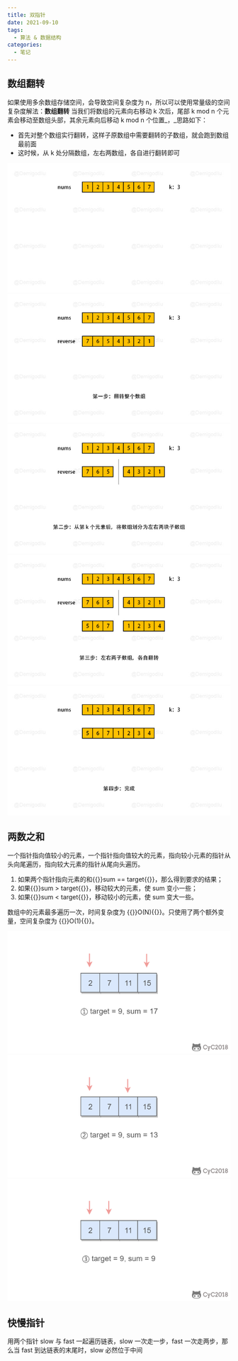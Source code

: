```yaml
---
title: 双指针
date: 2021-09-10
tags:
  - 算法 & 数据结构
categories:
  - 笔记
---
```


## 数组翻转

如果使用多余数组存储空间，会导致空间复杂度为 n，所以可以使用常量级的空间复杂度解法：**数组翻转**
当我们将数组的元素向右移动 k 次后，尾部 k mod n 个元素会移动至数组头部，其余元素向后移动 k mod n 个位置\_，\_思路如下：

- 首先对整个数组实行翻转，这样子原数组中需要翻转的子数组，就会跑到数组最前面
- 这时候，从 k 处分隔数组，左右两数组，各自进行翻转即可

![1617007706-qcRvyE-1.jpg](1646832166049-12cb5866-3a73-40eb-b5f2-033a0f1bb017.jpeg)
![1617007707-nOdmQa-2.jpg](1646832171106-ca43f837-5de6-407e-abc4-06129aa52eb5.jpeg)
![1617007709-cKKRDt-3.jpg](1646832175548-9e99e8f5-b0bb-4371-b1e7-a49d88ecb4d8.jpeg)
![1617007711-EfOZLk-4.jpg](1646832180805-475e0bec-7aec-47a2-b914-79b96984937b.jpeg)
![1617007713-ocxSew-5.jpg](1646832186549-e07f5108-7b1a-4fb1-8227-f10e3e66192b.jpeg)

## 两数之和

一个指针指向值较小的元素，一个指针指向值较大的元素，指向较小元素的指针从头向尾遍历，指向较大元素的指针从尾向头遍历。

1. 如果两个指针指向元素的和{{<katex>}}sum == target{{</katex>}}，那么得到要求的结果；
2. 如果{{<katex>}}sum > target{{</katex>}}，移动较大的元素，使 sum 变小一些；
3. 如果{{<katex>}}sum < target{{</katex>}}，移动较小的元素，使 sum 变大一些。

数组中的元素最多遍历一次，时间复杂度为 {{<katex>}}O(N){{</katex>}}。只使用了两个额外变量，空间复杂度为 {{<katex>}}O(1){{</katex>}}。

![99f5e9af82d1a06d4903349de34103addba027d44b500054873a21f4dd01482a-00100.png](1646962826179-fc29e7ea-0b0a-4058-af88-a118365c6697.png)
![8ba5a3ef0edb102c75c3354c57162cfb302172b52cf462c23053981bd0e81a96-00101.png](1646962832957-1f8d02bb-f150-46bb-b14c-0e4287478b04.png)
![2ae8cc5034152b5f12cb0b2b154aedf7b741c42eb3fe4fed38efa1af29074970-00102.png](1646962837613-abe3643a-6093-489b-b462-24f600fde52e.png)

## 快慢指针

用两个指针 slow 与 fast 一起遍历链表，slow 一次走一步，fast 一次走两步，那么当 fast 到达链表的末尾时，slow 必然位于中间
